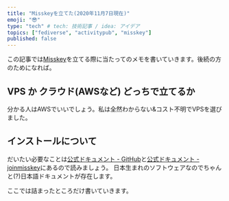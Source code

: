 ```yaml
---
title: "Misskeyを立てた(2020年11月7日現在)"
emoji: "😎"
type: "tech" # tech: 技術記事 / idea: アイデア
topics: ["fediverse", "activitypub", "misskey"]
published: false
---
```



この記事では[Misskey](https://github.com/syuilo/misskey)を立てる際に当たってのメモを書いていきます。後続の方のためになれば。

## VPS か クラウド(AWSなど) どっちで立てるか

分かる人はAWSでいいでしょう。私は全然わからない&コスト不明でVPSを選びました。

## インストールについて

だいたい必要なことは[公式ドキュメント - GitHub](https://github.com/syuilo/misskey/tree/develop/docs)と[公式ドキュメント - joinmisskey](https://join.misskey.page/ja/wiki/developers/installation/)にあるので読みましょう。
日本生まれのソフトウェアなのでちゃんと(?)日本語ドキュメントが存在します。

ここでは詰まったところだけ書いていきます。
